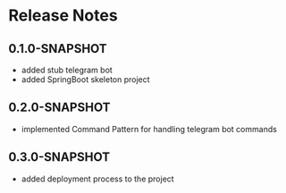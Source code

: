 # Release Notes

## 0.1.0-SNAPSHOT

* added stub telegram bot
* added SpringBoot skeleton project

## 0.2.0-SNAPSHOT

* implemented Command Pattern for handling telegram bot commands

## 0.3.0-SNAPSHOT

* added deployment process to the project